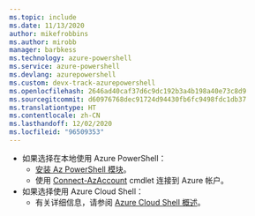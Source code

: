 ```yaml
---
ms.topic: include
ms.date: 11/13/2020
author: mikefrobbins
ms.author: mirobb
manager: barbkess
ms.technology: azure-powershell
ms.service: azure-powershell
ms.devlang: azurepowershell
ms.custom: devx-track-azurepowershell
ms.openlocfilehash: 2646ad40caf37d6c9dc192b3a4b198a40e73c8d9
ms.sourcegitcommit: d60976768dec91724d94430fb6fc9498fdc1db37
ms.translationtype: HT
ms.contentlocale: zh-CN
ms.lasthandoff: 12/02/2020
ms.locfileid: "96509353"
---
```

* 如果选择在本地使用 Azure PowerShell：
  * [安装 Az PowerShell 模块](/powershell/azure/install-az-ps)。
  * 使用 [Connect-AzAccount](/powershell/module/az.accounts/connect-azaccount) cmdlet 连接到 Azure 帐户。
* 如果选择使用 Azure Cloud Shell：
  * 有关详细信息，请参阅 [Azure Cloud Shell 概述](../articles/cloud-shell/overview.md)。